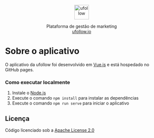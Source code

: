 <p align="center">
  <img src="https://ufollow.io/img/u.svg" alt="ufollow" width="48">
  <p align="center">
    Plataforma de gestão de marketing
    <br>
    <a href="https://ufollow.io">
      ufollow.io
    </a>
  </p>
</p>

# Sobre o aplicativo

O aplicativo da ufollow foi desenvolvido em [Vue.js](https://vuejs.org/)
e está hospedado no GitHub pages.

### Como executar localmente

1. Instale o [Node.js](https://nodejs.org/)
2. Execute o comando `npm install` para instalar as dependências
3. Execute o comando `npm run serve` para iniciar o aplicativo

## Licença

Código licenciado sob a [Apache License 2.0](https://github.com/ufollow/app/blob/master/LICENSE)
